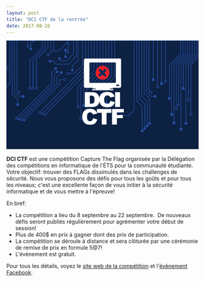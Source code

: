 ```yaml
---
layout: post
title: "DCI CTF de la rentrée"
date: 2017-08-26
---
```


![dci ctf](/img/news/dci-ctf.png)

**DCI CTF** est une compétition Capture The Flag organisée par la Délégation des compétitions en informatique de l'ÉTS pour la communauté étudiante. Votre objectif: trouver des FLAGs dissimulés dans les challenges de sécurité. Nous vous proposons des défis pour tous les goûts et pour tous les niveaux; c'est une excellente façon de vous initier à la sécurité informatique et de vous mettre à l'épreuve! 

En bref: 

* La compétition a lieu du 8 septembre au 22 septembre.  De nouveaux défis seront publiés régulièrement pour agrémenter votre début de session!
* Plus de 400$ en prix à gagner dont des prix de participation.
* La compétition se déroule à distance et sera clôturée par une cérémonie de remise de prix en formule 5@7! 
* L'évènement est gratuit. 

Pour tous les détails, voyez le [site web de la compétition](https://ctf.dciets.com) et l'[évènement Facebook](https://facebook.com/events/125027478126741/).

 

 

 